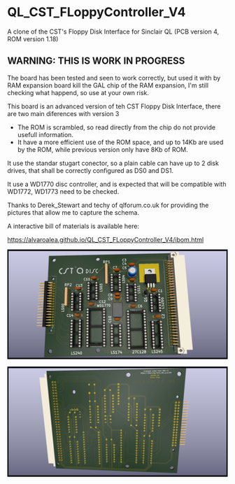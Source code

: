 # QL_CST_FLoppyController_V4

A clone of the CST's Floppy Disk Interface for Sinclair QL 
(PCB version 4, ROM version 1.18)

## WARNING: THIS IS WORK IN PROGRESS

The board has been tested and seen to work correctly, but used it with by RAM expansion board kill
the GAL chip of the RAM expansion, I'm still checking what happend, so use at your own risk.

This board is an advanced version of teh CST Floppy Disk Interface, there are two main diferences with version 3
* The ROM is scrambled, so read directly from the chip do not provide usefull information.
* It have a more efficient use of the ROM space, and up to 14Kb are used by the ROM, 
while previous version only have 8Kb of ROM.

It use the standar stugart conector, so a plain cable can have up to 2 disk drives, that shall be correctly configured as DS0 and DS1.

It use a WD1770 disc controller, and is expected that will be compatible with WD1772, WD1773 need to be checked.

Thanks to Derek_Stewart and techy of qlforum.co.uk for providing the pictures that allow me to capture the schema.

A interactive bill of materials is available here:

https://alvaroalea.github.io/QL_CST_FLoppyController_V4/ibom.html

![My image](qdisk_v4F.png) 

![My image](qdisk_v4B.png) 

